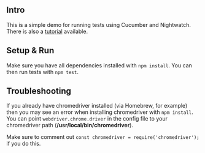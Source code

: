 ## Intro
This is a simple demo for running tests using Cucumber and Nightwatch. There is
also a [tutorial](https://moduscreate.com/blog/writing-e2e-tests-with-nightwatch-cucumber/)
available.

## Setup & Run
Make sure you have all dependencies installed with `npm install`.
You can then run tests with `npm test`.

## Troubleshooting
If you already have chromedriver installed (via Homebrew, for example) then you
may see an error when installing chromedriver with `npm install`. You can point
`webdriver.chrome.driver` in the config file to your chromedriver path (**/usr/local/bin/chromedriver**).

Make sure to comment out `const chromedriver = require('chromedriver');` if you do this.
